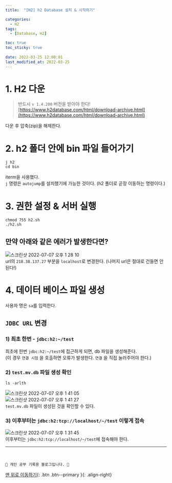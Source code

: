 ```yaml
---
title:  "[H2] h2 Database 설치 & 시작하기"

categories:
  - H2
tags:
  - [Database, H2]

toc: true
toc_sticky: true
 
date: 2022-03-25 12:00:01
last_modified_at: 2022-03-25
---
```


# 1. H2 다운 
> 반드시 `v 1.4.200` 버전을 받아야 한다!<br>
[https://www.h2database.com/html/download-archive.html](https://www.h2database.com/html/download-archive.html)

다운 후 압축(zip)을 해제한다.

# 2. h2 폴더 안에 bin 파일 들어가기
```
j h2
cd bin
```
iterm을 사용했다. <br>
`j` 명령은 `autojump`를 설치했기에 가능한 것이다. (h2 폴더로 곧장 이동하는 명령이다.)

# 3. 권한 설정 & 서버 실행
```
chmod 755 h2.sh
./h2.sh
```

## 만약 아래와 같은 에러가 발생한다면?
![스크린샷 2022-07-07 오후 1 28 10](https://user-images.githubusercontent.com/59405576/177691283-6d76199d-bc03-4ea3-bec0-593d46cf35d5.png)<br>
url의 `218.38.137.27` 부분을 `localhost`로 변경한다. (나머지 url은 절대로 건들면 안된다!)

# 4. 데이터 베이스 파일 생성
사용자 명은 `sa`를 입력한다.
## `JDBC URL` 변경
### 1) 최초 한번 - `jdbc:h2:~/test` 
최초에 한번 `jdbc:h2:~/test`에 접근하게 되면, db 파일을 생성해준다.<br>
(이 경우 `연결 시험` 을 호출하면 오류가 발생한다. `연결` 을 직접 눌러주어야 한다.)
### 2) `test.mv.db` 파일 생성 확인
```
ls -arlth
```
![스크린샷 2022-07-07 오후 1 41 05](https://user-images.githubusercontent.com/59405576/177692752-bd7a5889-b8c9-4242-86e4-16b50ccbbef2.png)<br>
![스크린샷 2022-07-07 오후 1 41 27](https://user-images.githubusercontent.com/59405576/177692792-472a319a-cd63-453d-a53c-d5b9399f7793.png)<br>
`test.mv.db` 파일이 생성된 것을 확인할 수 있다.

### 3) 이후부터는 `jdbc:h2:tcp://localhost/~/test` 이렇게 접속
![스크린샷 2022-07-07 오후 1 31 45](https://user-images.githubusercontent.com/59405576/177691655-622cc8bc-85da-4a13-baa4-37f07e834752.png)<br>
이후부터는 `jdbc:h2:tcp://localhost/~/test`에 접속해야 한다.


***
<br>

    💛 개인 공부 기록용 블로그입니다. 👻

[맨 위로 이동하기](#){: .btn .btn--primary }{: .align-right}